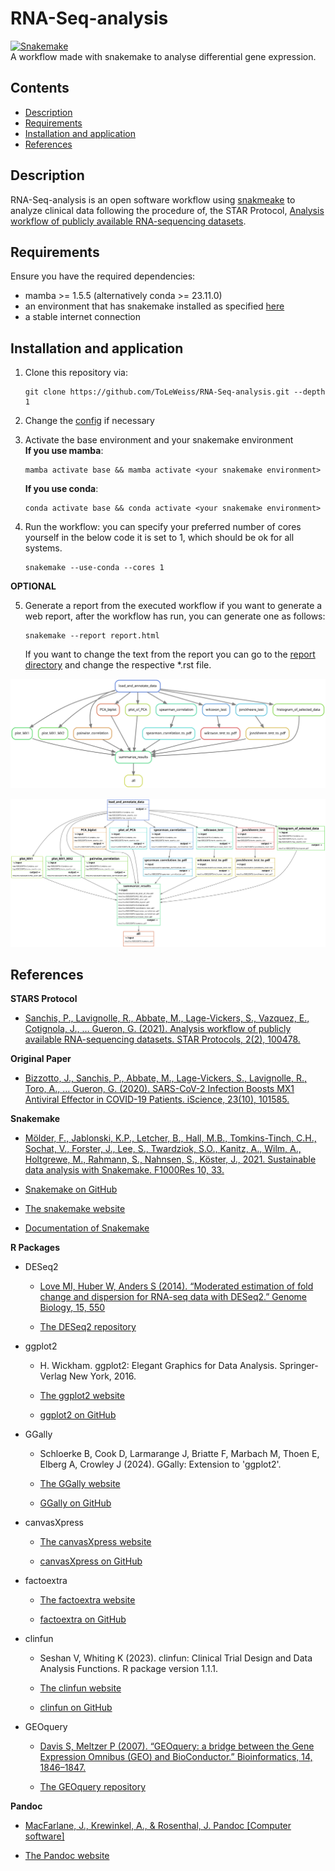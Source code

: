 # RNA-Seq-analysis
[![Snakemake](https://img.shields.io/badge/snakemake-≥8.5.3-brightgreen.svg?style=flat)](https://snakemake.readthedocs.io)
<br/>
A workflow made with snakemake to analyse differential gene expression.

## Contents

- [Description](https://github.com/ToLeWeiss/RNA-Seq-analysis/tree/master?tab=readme-ov-file#description)
- [Requirements](https://github.com/ToLeWeiss/RNA-Seq-analysis/tree/master?tab=readme-ov-file#requirements)
- [Installation and application](https://github.com/ToLeWeiss/RNA-Seq-analysis/tree/master?tab=readme-ov-file#Installation-and-application)
- [References](https://github.com/ToLeWeiss/RNA-Seq-analysis/tree/master?tab=readme-ov-file#references)

## Description
RNA-Seq-analysis is an open software workflow using [snakmeake](https://snakemake.github.io/) to
analyze clinical data following the procedure of, the STAR Protocol, [Analysis workflow of publicly
available RNA-sequencing datasets](https://doi.org/10.1016/j.xpro.2021.100478).

## Requirements

Ensure you have the required dependencies:
- mamba >= 1.5.5 (alternatively conda >= 23.11.0)
- an environment that has snakemake installed as specified [here](https://snakemake.readthedocs.io/en/stable/getting_started/installation.html)
- a stable internet connection

## Installation and application

1. Clone this repository via:
    ```terminal
    git clone https://github.com/ToLeWeiss/RNA-Seq-analysis.git --depth 1
    ```

2. Change the [config](https://github.com/ToLeWeiss/RNA-Seq-analysis/tree/master/config/config.yaml) 
   if necessary

3. Activate the base environment and your snakemake environment
    <br/>
    **If you use mamba**:
    ```terminal
    mamba activate base && mamba activate <your snakemake environment>
    ```

    **If you use conda**:
    ```terminal
    conda activate base && conda activate <your snakemake environment>
    ```

4. Run the workflow:
    you can specify your preferred number of cores yourself in the below code it is set to 1,
    which should be ok for all systems.
    ```terminal
    snakemake --use-conda --cores 1
    ```

**OPTIONAL**

5. Generate a report from the executed workflow
    if you want to generate a web report, after the workflow has run, you can generate one as follows:
    ```terminal
    snakemake --report report.html
    ```
    If you want to change the text from the report you can go to the [report directory](https://github.com/ToLeWeiss/RNA-Seq-analysis/tree/master/workflow/report)
    and change the respective *.rst file.

![Image of the DAG(Directed Acyclic Graph)](https://github.com/ToLeWeiss/RNA-Seq-analysis/blob/master/dag.svg)

![Image of the respective rules with input and output files](https://github.com/ToLeWeiss/RNA-Seq-analysis/blob/master/filegraph.svg)


## References

**STARS Protocol**

- [Sanchis, P., Lavignolle, R., Abbate, M., Lage-Vickers, S., Vazquez, E., Cotignola, J., … Gueron, G. (2021).
  Analysis workflow of publicly available RNA-sequencing datasets. STAR Protocols, 2(2), 100478.](doi:10.1016/j.xpro.2021.100478)

**Original Paper**

- [Bizzotto, J., Sanchis, P., Abbate, M., Lage-Vickers, S., Lavignolle, R., Toro, A., … Gueron, G. (2020). 
  SARS-CoV-2 Infection Boosts MX1 Antiviral Effector in COVID-19 Patients. iScience, 23(10), 101585.](doi:10.1016/j.isci.2020.101585)

**Snakemake**

- [Mölder, F., Jablonski, K.P., Letcher, B., Hall, M.B., Tomkins-Tinch, C.H., Sochat, V., Forster, J., Lee, S., 
  Twardziok, S.O., Kanitz, A., Wilm, A., Holtgrewe, M., Rahmann, S., Nahnsen, S., Köster, J., 
  2021. Sustainable data analysis with Snakemake. F1000Res 10, 33.](https://doi.org/10.12688/f1000research.29032.1)

- [Snakemake on GitHub](https://github.com/snakemake/snakemake)

- [The snakemake website](https://snakemake.github.io/)

- [Documentation of Snakemake](https://snakemake.readthedocs.io/en/stable/index.html)

**R Packages**

- DESeq2
    - [Love MI, Huber W, Anders S (2014). “Moderated estimation of fold change and dispersion for RNA-seq data with DESeq2.” 
      Genome Biology, 15, 550](https://doi.org/10.1186/s13059-014-0550-8)

    - [The DESeq2 repository](https://code.bioconductor.org/browse/DESeq2/RELEASE_3_18/)

- ggplot2
    - H. Wickham. ggplot2: Elegant Graphics for Data Analysis. Springer-Verlag New York, 2016.

    - [The ggplot2 website](https://ggplot2.tidyverse.org/index.html)

    - [ggplot2 on GitHub](https://github.com/tidyverse/ggplot2/)

- GGally
    - Schloerke B, Cook D, Larmarange J, Briatte F, Marbach M, Thoen E, Elberg A, Crowley J (2024). GGally: Extension to 'ggplot2'.

    - [The GGally website](https://ggobi.github.io/ggally/)

    - [GGally on GitHub](https://github.com/tidyverse/ggplot2/)

- canvasXpress
    - [The canvasXpress website](https://www.canvasxpress.org/)

    - [canvasXpress on GitHub](https://github.com/neuhausi/canvasXpress)

- factoextra 
    - [The factoextra website](https://rpkgs.datanovia.com/factoextra/index.html)

    - [factoextra on GitHub](https://github.com/kassambara/factoextra/)

- clinfun
    - Seshan V, Whiting K (2023). clinfun: Clinical Trial Design and Data Analysis Functions. R package version 1.1.1.

    - [The clinfun website](https://veseshan.github.io/clinfun/index.html)

    - [clinfun on GitHub](https://github.com/veseshan/clinfun)

- GEOquery
    - [Davis S, Meltzer P (2007). “GEOquery: a bridge between the Gene Expression Omnibus (GEO) and BioConductor.” Bioinformatics, 14, 1846–1847.](https://doi.org/doi:10.18129/B9.bioc.GEOquery)

    - [The GEOquery repository](https://code.bioconductor.org/browse/GEOquery/RELEASE_3_18/)

**Pandoc**
- [MacFarlane, J., Krewinkel, A., & Rosenthal, J. Pandoc [Computer software]](https://github.com/jgm/pandoc)

- [The Pandoc website](https://pandoc.org/index.html)

